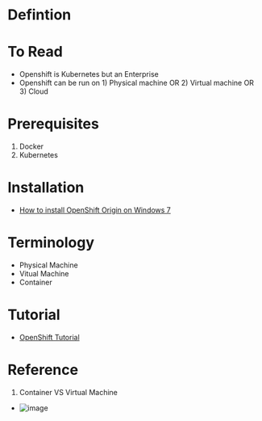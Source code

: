 # Defintion

# To Read
* Openshift is Kubernetes but an Enterprise
* Openshift can be run on 1) Physical machine OR 2) Virtual machine OR 3) Cloud

# Prerequisites
1. Docker
2. Kubernetes

# Installation
* [How to install OpenShift Origin on Windows 7](https://stackoverflow.com/questions/17637981/how-to-install-openshift-origin-on-windows-7)

# Terminology
* Physical Machine
* Vitual Machine
* Container

# Tutorial
* [OpenShift Tutorial](https://www.tutorialspoint.com/openshift/index.htm)

# Reference
1. Container VS Virtual Machine
* ![image](https://user-images.githubusercontent.com/7721150/149341082-6956de03-71e0-4dc9-91b9-78fcf8a53ead.png)
